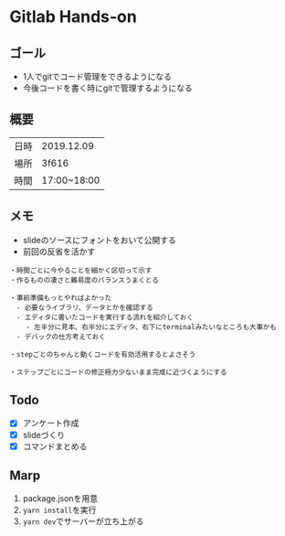 # Gitlab Hands-on

## ゴール

- 1人でgitでコード管理をできるようになる
- 今後コードを書く時にgitで管理するようになる

## 概要

|||
|---:|:---|
|日時|2019.12.09|
|場所|3f616|
|時間|17:00~18:00|

## メモ

- slideのソースにフォントをおいて公開する
- 前回の反省を活かす

```
・時間ごとに今やることを細かく区切って示す
・作るものの凄さと難易度のバランスうまくとる

・事前準備もっとやればよかった
　- 必要なライブラリ、データとかを確認する
　- エディタに書いたコードを実行する流れを紹介しておく
    - 左半分に見本、右半分にエディタ、右下にterminalみたいなところも大事かも
　- デバックの仕方考えておく

・stepごとのちゃんと動くコードを有効活用するとよさそう

・ステップごとにコードの修正極力少ないまま完成に近づくようにする
```

## Todo

- [x] アンケート作成
- [x] slideづくり
- [x] コマンドまとめる

## Marp

1. package.jsonを用意
2. `yarn install`を実行
3. `yarn dev`でサーバーが立ち上がる